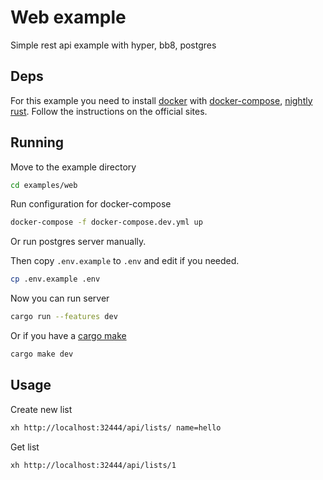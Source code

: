 # Web example

Simple rest api example with hyper, bb8, postgres

## Deps

For this example you need to install [docker] with [docker-compose], [nightly rust]. Follow the instructions on the official sites.

[docker]: https://docs.docker.com/get-docker/
[docker-compose]: https://docs.docker.com/compose/install/
[nightly rust]: https://www.rust-lang.org/tools/install

## Running

Move to the example directory

```sh
cd examples/web
```

Run configuration for docker-compose

```sh
docker-compose -f docker-compose.dev.yml up
```

Or run postgres server manually.

Then copy `.env.example` to `.env` and edit if you needed.

```sh
cp .env.example .env
```

Now you can run server

```sh
cargo run --features dev
```

Or if you have a [cargo make]

```sh
cargo make dev
```

[cargo make]: https://github.com/sagiegurari/cargo-make

## Usage

Create new list

```sh
xh http://localhost:32444/api/lists/ name=hello
```

Get list

```sh
xh http://localhost:32444/api/lists/1
```
